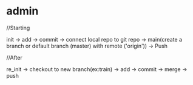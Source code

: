 # admin
//Starting

init -> add -> commit -> connect local repo to git repo ->
main(create a branch or default branch (master) with remote ('origin')) -> Push

//After

re_init -> checkout to new branch(ex:train) -> add -> commit -> merge -> push 
